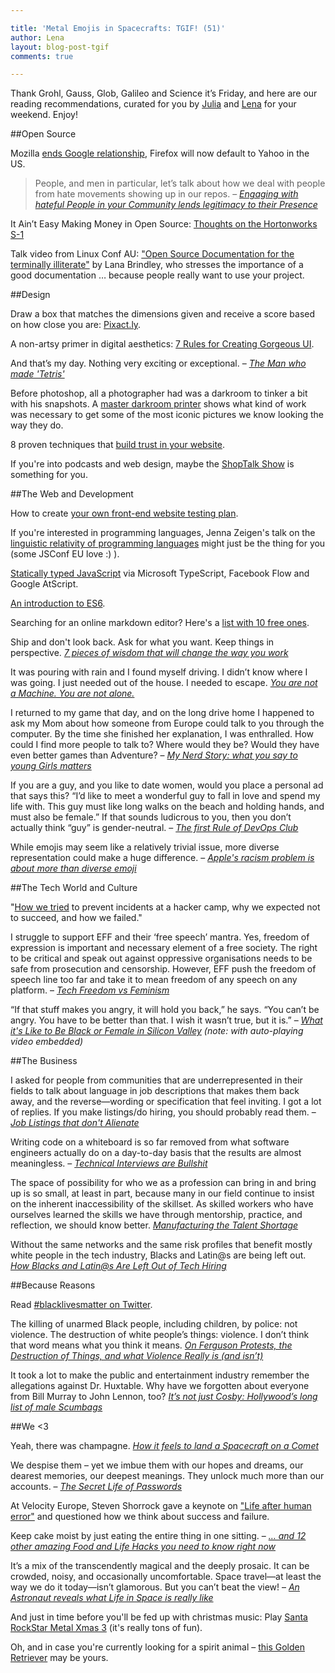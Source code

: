 ```yaml
---

title: 'Metal Emojis in Spacecrafts: TGIF! (51)'
author: Lena
layout: blog-post-tgif
comments: true

---
```



Thank Grohl, Gauss, Glob, Galileo and Science it’s Friday, and here are our reading recommendations, curated for you by [Julia](http://twitter.com/juschm) and [Lena](http://twitter.com/lrnrd) for your weekend. Enjoy!


##Open Source

Mozilla [ends Google relationship](http://arstechnica.com/information-technology/2014/11/mozilla-ends-google-relationship-firefox-will-now-default-to-yahoo/), Firefox will now default to Yahoo in the US.

>People, and men in particular, let’s talk about how we deal with people from hate movements showing up in our repos. –
<cite>[Engaging with hateful People in your Community lends legitimacy to their Presence](http://writing.jan.io/2014/11/21/hateful-people.html)</cite>

It Ain’t Easy Making Money in Open Source: [Thoughts on the Hortonworks S-1](http://kellblog.com/2014/11/18/it-aint-easy-making-money-in-open-source-thoughts-on-the-hortonworks-s-1)

Talk video from Linux Conf AU: ["Open Source Documentation for the terminally illiterate"](https://www.youtube.com/watch?v=25ubhjD1XV4) by Lana Brindley, who stresses the importance of a good documentation … because people really want to use your project.

##Design

Draw a box that matches the dimensions given and receive a score based on how close you are: [Pixact.ly](http://pixact.ly/).

A non-artsy primer in digital aesthetics: [7 Rules for Creating Gorgeous UI](https://medium.com/@erikdkennedy/7-rules-for-creating-gorgeous-ui-part-1-559d4e805cda).

>
And that’s my day. Nothing very exciting or exceptional. –
<cite>[The Man who made 'Tetris'](http://motherboard.vice.com/read/the-man-who-made-tetris)</cite>

Before photoshop, all a photographer had was a darkroom to tinker a bit with his snapshots. A [master darkroom printer](http://petapixel.com/2013/09/12/marked-photographs-show-iconic-prints-edited-darkroom/) shows what kind of work was necessary to get some of the most iconic pictures we know looking the way they do.

8 proven techniques that [build trust in your website](http://www.webdesignerdepot.com/2014/11/8-proven-techniques-that-build-trust-in-your-website/).

If you're into podcasts and web design, maybe the [ShopTalk Show](http://shoptalkshow.com) is something for you.

##The Web and Development

How to create [your own front-end website testing plan](http://www.smashingmagazine.com/2014/11/24/how-to-create-your-own-front-end-website-testing-plan/).

If you're interested in programming languages, Jenna Zeigen's talk on the [linguistic relativity of programming languages](https://www.youtube.com/watch?v=tNylHHf2uJk) might just be the thing for you (some JSConf EU love :) ).

[Statically typed JavaScript](http://www.2ality.com/2014/10/typed-javascript.html) via Microsoft TypeScript, Facebook Flow and Google AtScript.

[An introduction to ES6](http://javascriptplayground.com/blog/2014/10/es6-introduction/).

Searching for an online markdown editor? Here's a [list with 10 free ones](http://sixrevisions.com/tools/online-markdown-editors/).

>
Ship and don't look back. Ask for what you want. Keep things in perspective.
<cite>[7 pieces of wisdom that will change the way you work](http://99u.com/articles/34649/7-pieces-of-wisdom-that-will-change-the-way-you-work)

>
It was pouring with rain and I found myself driving. I didn’t know where I was going. I just needed out of the house. I needed to escape.
<cite>[You are not a Machine. You are not alone.](http://www.smashingmagazine.com/2014/10/27/you-are-not-a-machine-you-are-not-alone/)</cite>

>
I returned to my game that day, and on the long drive home I happened to ask my Mom about how someone from Europe could talk to you through the computer. By the time she finished her explanation, I was enthralled. How could I find more people to talk to? Where would they be? Would they have even better games than Adventure? –
<cite>[My Nerd Story: what you say to young Girls matters](https://www.linux.com/community/blogs/127-personal/758147-my-nerd-story-what-you-say-to-young-girls-matters?utm_content=buffer139d3&utm_medium=social&utm_source=twitter.com&utm_campaign=buffer)

>
If you are a guy, and you like to date women, would you place a personal ad that says this? “I’d like to meet a wonderful guy to fall in love and spend my life with. This guy must like long walks on the beach and holding hands, and must also be female.” If that sounds ludicrous to you, then you don’t actually think “guy” is gender-neutral. –
<cite>[The first Rule of DevOps Club](http://bridgetkromhout.com/blog/2014/11/03/the-first-rule-of-devops-club/)</cite>

>
While emojis may seem like a relatively trivial issue, more diverse representation could make a huge difference. –
<cite>[Apple's racism problem is about more than diverse emoji](http://www.dailydot.com/opinion/diverse-emoji-apple-update/)</cite>

##The Tech World and Culture

"[How we tried](http://milenapopova.eu/2014/11/guest-post-how-we-tried-to-prevent-incidents-at-a-hacker-camp-why-we-expected-not-to-succeed-and-how.html) to prevent incidents at a hacker camp, why we expected not to succeed, and how we failed."

>
I struggle to support EFF and their ‘free speech’ mantra. Yes, freedom of expression is important and necessary element of a free society. The right to be critical and speak out against oppressive organisations needs to be safe from prosecution and censorship. However, EFF push the freedom of speech line too far and take it to mean freedom of any speech on any platform. –
<cite>[Tech Freedom vs Feminism](http://ontheleftnz.com/2014/11/19/tech-freedom-vs-feminism/)</cite>

>
“If that stuff makes you angry, it will hold you back,” he says. “You can’t be angry. You have to be better than that. I wish it wasn’t true, but it is.” –
<cite>[What it's Like to Be Black or Female in Silicon Valley](http://www.bloomberg.com/news/2014-11-13/code-of-silicon-valley-minority-you-can-t-be-angry-.html) (note: with auto-playing video embedded)</cite>

##The Business

>
I asked for people from communities that are underrepresented in their fields to talk about language in job descriptions that makes them back away, and the reverse—wording or specification that feel inviting. I got a lot of replies. If you make listings/do hiring, you should probably read them. –
<cite>[Job Listings that don't Alienate](https://storify.com/kissane/job-listings-that-don-t-alienate)</cite>

>
Writing code on a whiteboard is so far removed from what software engineers actually do on a day-to-day basis that the results are almost meaningless. –
<cite>[Technical Interviews are Bullshit](https://modelviewculture.com/pieces/technical-interviews-are-bullshit)</cite>

>
The space of possibility for who we as a profession can bring in and bring up is so small, at least in part, because many in our field continue to insist on the inherent inaccessibility of the skillset. As skilled workers who have ourselves learned the skills we have through mentorship, practice, and reflection, we should know better.
<cite>[Manufacturing the Talent Shortage](https://modelviewculture.com/pieces/manufacturing-the-talent-shortage)</cite>

>
Without the same networks and the same risk profiles that benefit mostly white people in the tech industry, Blacks and Latin@s are being left out.
<cite>[How Blacks and Latin@s Are Left Out of Tech Hiring](https://modelviewculture.com/pieces/how-blacks-and-latinos-are-left-out-of-tech-hiring)</cite>

##Because Reasons

Read [#blacklivesmatter on Twitter](https://twitter.com/search?q=%23BlackLivesMatter&src=tyah).

>
The killing of unarmed Black people, including children, by police: not violence. The destruction of white people’s things: violence. I don’t think that word means what you think it means.
<cite>[On Ferguson Protests, the Destruction of Things, and what Violence Really is (and isn’t)](http://www.blackgirldangerous.org/2014/11/ferguson-destruction-violence-really-isnt/)</cite>

>
It took a lot to make the public and entertainment industry remember the allegations against Dr. Huxtable. Why have we forgotten about everyone from Bill Murray to John Lennon, too?
<cite>[It’s not just Cosby: Hollywood’s long list of male Scumbags](http://www.thedailybeast.com/articles/2014/11/19/it-s-not-just-cosby-hollywood-s-long-list-of-male-scumbags.html)</cite>


##We <3

>
Yeah, there was champagne.
<cite>[How it feels to land a Spacecraft on a Comet](http://op-talk.blogs.nytimes.com/2014/11/17/how-it-feels-to-land-a-spacecraft-on-a-comet/?ref=opinion&_r=0)</cite>

>
We despise them – yet we imbue them with our hopes and dreams, our dearest memories, our deepest meanings. They unlock much more than our accounts. –
<cite>[The Secret Life of Passwords](http://www.nytimes.com/2014/11/19/magazine/the-secret-life-of-passwords.html)

At Velocity Europe, Steven Shorrock gave a keynote on ["Life after human error"](https://www.youtube.com/watch?v=STU3Or6ZU60) and questioned how we think about success and failure.

>
Keep cake moist by just eating the entire thing in one sitting. –
<cite>[… and 12 other amazing Food and Life Hacks you need to know right now](http://www.offthemeathook.com/2014/11/17/hacks-13-amazing-food-and-life-hacks-you-need-to-know-right-now/)</cite>

>
It’s a mix of the transcendently magical and the deeply prosaic. It can be crowded, noisy, and occasionally uncomfortable. Space travel—at least the way we do it today—isn’t glamorous. But you can’t beat the view! –
<cite>[An Astronaut reveals what Life in Space is really like](http://www.wired.com/2014/11/marsha-ivins)</cite>

And just in time before you'll be fed up with christmas music: Play [Santa RockStar Metal Xmas 3](http://www.kongregate.com/games/deface/santa-rockstar-metal-xmas-3) (it's really tons of fun).

Oh, and in case you're currently looking for a spirit animal – [this Golden Retriever](http://www.nytimes.com/2014/11/19/magazine/the-secret-life-of-passwords.html) may be yours.
